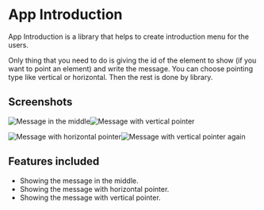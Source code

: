 App Introduction
===================

App Introduction is a library that helps to create introduction menu for the users. 

Only thing that you need to do is giving the id of the element to show (if you want to point an element) and
write the message. You can choose pointing type like vertical or horizontal. Then the rest is done by library.

Screenshots
-----------

![Message in the middle][1]![Message with vertical pointer][2]

![Message with horizontal pointer][3]![Message with vertical pointer again][4]

Features included
-----------------
* Showing the message in the middle.
* Showing the message with horizontal pointer.
* Showing the message with vertical pointer.

 [1]: https://www.dropbox.com/s/5qu3d20qwkis641/1.png
 [2]: https://www.dropbox.com/s/zwu9ji2yyupfvkd/2.png
 [3]: https://www.dropbox.com/s/2hvtnnjgkydntxn/3.png
 [4]: https://www.dropbox.com/s/oixu4tj317l0986/4.png
